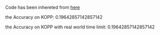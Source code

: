Code has been inhereted from [here](https://github.com/nyuolab/MedMobile/tree/main/Evaluation)

the Accuracy on KOPP: 0.19642857142857142

the Accuracy on KOPP with real world time limit: 0.19642857142857142
